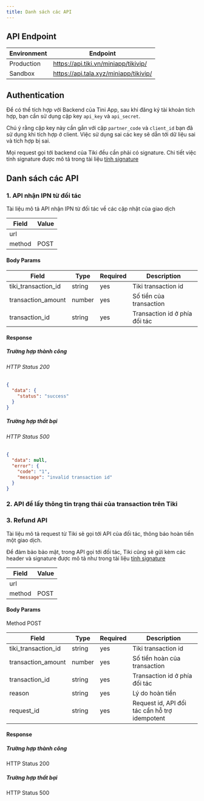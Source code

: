 ```yaml
---
title: Danh sách các API
---
```


## API Endpoint

| Environment | Endpoint                              |
| ----------- | ------------------------------------- |
| Production  | https://api.tiki.vn/miniapp/tikivip/  |
| Sandbox     | https://api.tala.xyz/miniapp/tikivip/ |

## Authentication

Để có thể tích hợp với Backend của Tini App, sau khi đăng ký tài khoản tích hợp, bạn cần sử dụng cặp key `api_key` và `api_secret`.

Chú ý rằng cặp key này cần gắn với cặp `partner_code` và `client_id` bạn đã sử dụng khi tích hợp ở client. Việc sử dụng sai các key sẽ dẫn tới dữ liệu sai và tích hợp bị sai.

Mọi request gọi tới backend của Tiki đều cần phải có signature.
Chi tiết việc tính signature được mô tả trong tài liệu [tính signature](/docs/sdk/backend/api_signature)

## Danh sách các API

### 1. API nhận IPN từ đối tác

Tài liệu mô tả API nhận IPN từ đối tác về các cập nhật của giao dịch

| Field  | Value |
| ------ | ----- |
| url    |       |
| method | POST  |

#### Body Params

| Field               | Type   | Required | Description                   |
| ------------------- | ------ | -------- | ----------------------------- |
| tiki_transaction_id | string | yes      | Tiki transaction id           |
| transaction_amount  | number | yes      | Số tiền của transaction       |
| transaction_id      | string | yes      | Transaction id ở phía đối tác |

#### Response

##### Trường hợp thành công

###### HTTP Status 200

```json
{
  "data": {
    "status": "success"
  }
}
```

##### Trường hợp thất bại

###### HTTP Status 500

```json
{
  "data": null,
  "error": {
    "code": "1",
    "message": "invalid transaction id"
  }
}
```

### 2. API để lấy thông tin trạng thái của transaction trên Tiki

### 3. Refund API

Tài liệu mô tả request từ Tiki sẽ gọi tới API của đối tác, thông báo hoàn tiền một giao dịch.

Để đảm bảo bảo mật, trong API gọi tới đối tác, Tiki cũng sẽ gửi kèm các header và signature được mô tả như trong tài liệu [tính signature](/docs/sdk/backend/api_signature)

| Field  | Value |
| ------ | ----- |
| url    |       |
| method | POST  |

#### Body Params

Method POST

| Field               | Type   | Required | Description                                   |
| ------------------- | ------ | -------- | --------------------------------------------- |
| tiki_transaction_id | string | yes      | Tiki transaction id                           |
| transaction_amount  | number | yes      | Số tiền hoàn của transaction                  |
| transaction_id      | string | yes      | Transaction id ở phía đối tác                 |
| reason              | string | yes      | Lý do hoàn tiền                               |
| request_id          | string | yes      | Request id, API đối tác cần hỗ trợ idempotent |

#### Response

##### Trường hợp thành công

HTTP Status 200

##### Trường hợp thất bại

HTTP Status 500
